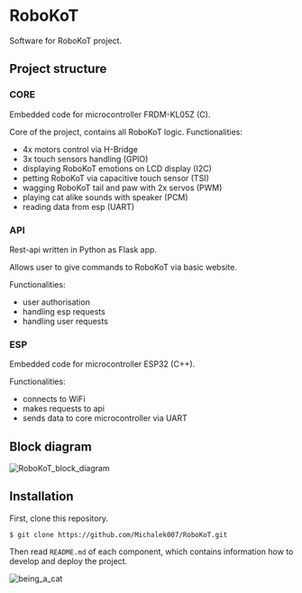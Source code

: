 # RoboKoT
Software for RoboKoT project.

## Project structure

### CORE
Embedded code for microcontroller FRDM-KL05Z (C).

Core of the project, contains all RoboKoT logic.
Functionalities:
- 4x motors control via H-Bridge
- 3x touch sensors handling (GPIO)
- displaying RoboKoT emotions on LCD display (I2C)
- petting RoboKoT via capacitive touch sensor (TSI)
- wagging RoboKoT tail and paw with 2x servos (PWM)
- playing cat alike sounds with speaker (PCM)
- reading data from esp (UART)

### API
Rest-api written in Python as Flask app.

Allows user to give commands to RoboKoT via basic website.

Functionalities:
- user authorisation
- handling esp requests
- handling user requests

### ESP

Embedded code for microcontroller ESP32 (C++).

Functionalities:
- connects to WiFi
- makes requests to api
- sends data to core microcontroller via UART

## Block diagram

![RoboKoT_block_diagram](https://github.com/Michalek007/RoboKoT/assets/101892382/d5fc1608-7e4d-43dd-bb56-9e43c4086868)

## Installation

First, clone this repository.

    $ git clone https://github.com/Michalek007/RoboKoT.git

Then read `README.md` of each component, which contains information
how to develop and deploy the project.

![being_a_cat](https://github.com/Michalek007/RoboKoT/assets/101892382/a9ee07dc-042d-4321-8ae7-671da54ff155)
